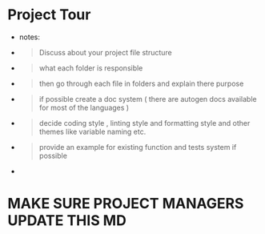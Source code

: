 # Project Tour

- notes:
- > Discuss about your project file structure
- > what each folder is responsible
- > then go through each file in folders and explain there purpose
- > if possible create a doc system ( there are autogen docs available for most of the languages )
- > decide coding style , linting style and formatting style and other themes like variable naming etc.
- > provide an example for existing function and tests system if possible
-

# MAKE SURE PROJECT MANAGERS UPDATE THIS MD
